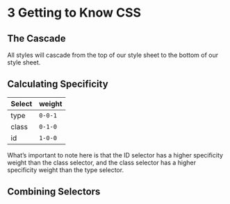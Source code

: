 # 3 Getting to Know CSS

## The Cascade

All styles will cascade from the top of our style sheet to the bottom of our style sheet.

## Calculating Specificity

| Select | weight  | 
| ---      |  ------  |
| type | `0-0-1`
| class | `0-1-0`
| id | `1-0-0`

What’s important to note here is that the ID selector has a higher specificity weight than the class selector, and the class selector has a higher specificity weight than the type selector.

## Combining Selectors
